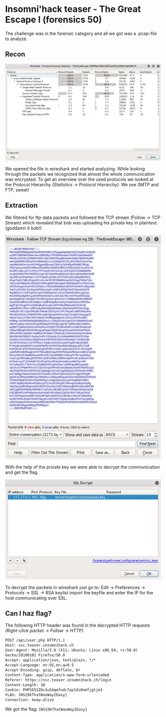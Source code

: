 # Insomni'hack teaser - The Great Escape I (forensics 50)
The challenge was in the forensic category and all we got was a .pcap-file to analyze.

## Recon

![tomcat2](images/wireshark_2.png)

We opened the file in wireshark and started analyzing. While looking through the packets we recognized that almost the whole communication was encrypted. To get an overview over the used protocols we looked at the Protocol Hierarchy *(Statistics -> Protocol Hierarchy)*.  We see SMTP and FTP, sweet! 

## Extraction

We filtered for ftp-data packets and followed the TCP stream (Follow -> TCP Stream) which revealed that bob was uploading his private key in plaintext. (goddamn it bob!) 

![tomcat2](images/privatekey.png)

With the help of the private key we were able to decrypt the communication and get the flag.

![tomcat2](images/ssl_decrypt.png)

To decrypt the packets in wireshark just go to:
Edit -> Preferences -> Protocols -> SSL -> RSA keylist import the keyfile and enter the IP for the host communicating over SSL.

## Can I haz flag?

The following HTTP header was found in the decrypted HTTP requests *(Right-click packet -> Follow -> HTTP)*.

```
POST /api/user.php HTTP/1.1
Host: ssc.teaser.insomnihack.ch
User-Agent: Mozilla/5.0 (X11; Ubuntu; Linux x86_64; rv:50.0) Gecko/20100101 Firefox/50.0
Accept: application/json, text/plain, */*
Accept-Language: en-US,en;q=0.5
Accept-Encoding: gzip, deflate, br
Content-Type: application/x-www-form-urlencoded
Referer: https://ssc.teaser.insomnihack.ch/login
Content-Length: 38
Cookie: PHPSESSID=3u5dqmfudc7ap1di0nmfjgtjm3
FLAG: INS{OkThatWasWay2Easy}
Connection: keep-alive
```

We got the flag: `INS{OkThatWasWay2Easy}`



